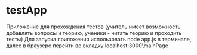 # testApp
Приложение для прохождения тестов (учитель имеет возможность добавлять вопросы и теорию, ученики - читать теорию и проходить тесты)
Для запуска приложения использовать node app.js в терминале, далее в браузере перейти во вкладку localhost:3000\mainPage
